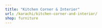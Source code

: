 ```yaml
---
title: "Kitchen Corner & Interior"
url: /karachi/kitchen-corner-and-interior/
shop: furniture
---
```

